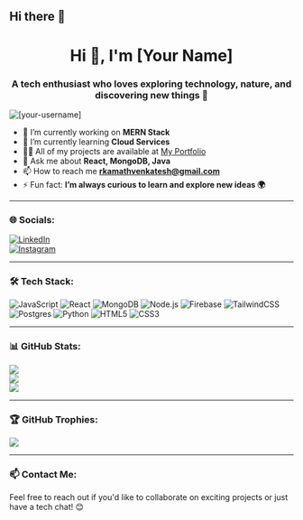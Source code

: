## Hi there 👋

<!--
**Dineshs65663/Dineshs65663** is a ✨ _special_ ✨ repository because its `README.md` (this file) appears on your GitHub profile.

Here are some ideas to get you started:

- 🔭 I’m currently working on ...
- 🌱 I’m currently learning ...
- 👯 I’m looking to collaborate on ...
- 🤔 I’m looking for help with ...
- 💬 Ask me about ...
- 📫 How to reach me: ...
- 😄 Pronouns: ...
- ⚡ Fun fact: ...
--><h1 align="center">Hi 👋, I'm [Your Name]</h1>
<h3 align="center">A tech enthusiast who loves exploring technology, nature, and discovering new things 🌟</h3>

<p align="left"> 
  <img src="https://komarev.com/ghpvc/?username=[your-username]&label=Profile%20views&color=0e75b6&style=flat" alt="[your-username]" /> 
</p>

- 🔭 I’m currently working on **MERN Stack**
- 🌱 I’m currently learning **Cloud Services**
- 👨‍💻 All of my projects are available at [My Portfolio](https://venkateeshh.vercel.app/)
- 💬 Ask me about **React, MongoDB, Java**
- 📫 How to reach me **rkamathvenkatesh@gmail.com**
- ⚡ Fun fact: **I’m always curious to learn and explore new ideas 🌍**

---

### 🌐 Socials:
[![LinkedIn](https://img.shields.io/badge/LinkedIn-%230077B5.svg?style=for-the-badge&logo=linkedin&logoColor=white)](https://linkedin.com/in/venkateeshh)  
[![Instagram](https://img.shields.io/badge/Instagram-%23E4405F.svg?style=for-the-badge&logo=instagram&logoColor=white)](https://instagram.com/venkateeshhh)

---

### 🛠️ Tech Stack:
![JavaScript](https://img.shields.io/badge/javascript-%23323330.svg?style=for-the-badge&logo=javascript&logoColor=%23F7DF1E)
![React](https://img.shields.io/badge/react-%2320232a.svg?style=for-the-badge&logo=react&logoColor=%2361DAFB)
![MongoDB](https://img.shields.io/badge/MongoDB-%2347A248.svg?style=for-the-badge&logo=mongodb&logoColor=white)
![Node.js](https://img.shields.io/badge/Node.js-%2343853D.svg?style=for-the-badge&logo=node.js&logoColor=white)
![Firebase](https://img.shields.io/badge/firebase-%23039BE5.svg?style=for-the-badge&logo=firebase)
![TailwindCSS](https://img.shields.io/badge/tailwindcss-%2338B2AC.svg?style=for-the-badge&logo=tailwind-css&logoColor=white)
![Postgres](https://img.shields.io/badge/postgres-%23316192.svg?style=for-the-badge&logo=postgresql&logoColor=white)
![Python](https://img.shields.io/badge/python-%233776AB.svg?style=for-the-badge&logo=python&logoColor=white)
![HTML5](https://img.shields.io/badge/html5-%23E34F26.svg?style=for-the-badge&logo=html5&logoColor=white)
![CSS3](https://img.shields.io/badge/css3-%231572B6.svg?style=for-the-badge&logo=css3&logoColor=white)

---

### 📊 GitHub Stats:
![](https://github-readme-stats.vercel.app/api?username=[your-username]&theme=radical&hide_border=false&include_all_commits=true&count_private=true)<br/>
![](https://github-readme-streak-stats.herokuapp.com/?user=[your-username]&theme=radical&hide_border=false)<br/>
![](https://github-readme-stats.vercel.app/api/top-langs/?username=[your-username]&theme=radical&hide_border=false&include_all_commits=true&count_private=true&layout=compact)

---

### 🏆 GitHub Trophies:
![](https://github-profile-trophy.vercel.app/?username=[your-username]&theme=radical&no-frame=false&no-bg=true&margin-w=4)

---

### 📫 Contact Me:
Feel free to reach out if you'd like to collaborate on exciting projects or just have a tech chat! 😊

